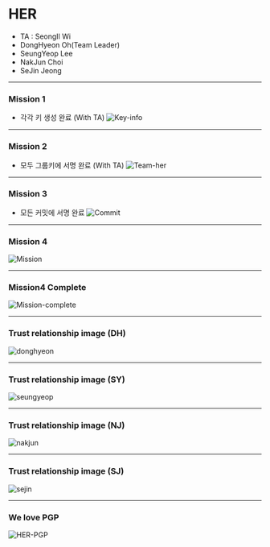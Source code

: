 # HER

- TA : SeongIl Wi
- DongHyeon Oh(Team Leader)
- SeungYeop Lee
- NakJun Choi
- SeJin Jeong

---

### Mission 1

- 각각 키 생성 완료 (With TA)
![Key-info](images/key_info.png)

---

### Mission 2

- 모두  그룹키에 서명 완료 (With TA)
![Team-her](images/team_her.jpg)

---

### Mission 3

- 모든 커밋에 서명 완료
![Commit](images/github_commit.jpg)

---

### Mission 4

![Mission](images/mission4.png)

---

### Mission4 Complete

![Mission-complete](images/mission4_complete.jpg)

---

### Trust relationship image (DH)

![donghyeon](images/DH_sig2dot.jpg)

---

### Trust relationship image (SY)

![seungyeop](images/SY_sig2dot.jpg)

---

### Trust relationship image (NJ)

![nakjun](images/NJ_sig2dot.jpg)

---

### Trust relationship image (SJ)

![sejin](images/SJ_sig2dot.jpg)

---

### We love PGP

![HER-PGP](images/HER_PGP.png)


